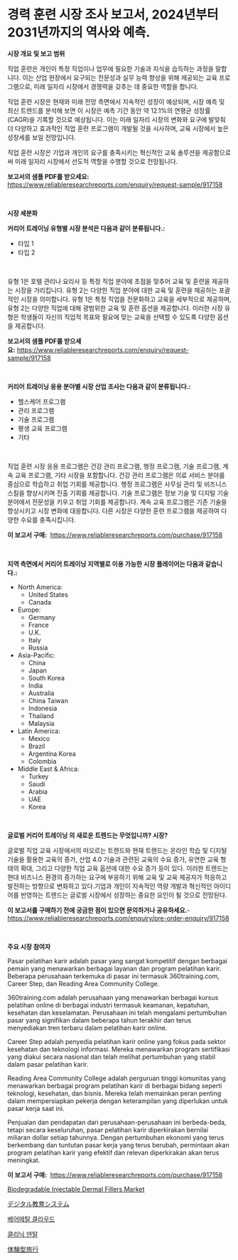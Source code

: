 <p><h1>경력 훈련 시장 조사 보고서, 2024년부터 2031년까지의 역사와 예측.</h1></p><p><strong>시장 개요 및 보고 범위</strong></p>
<p><p>직업 훈련은 개인이 특정 직업이나 업무에 필요한 기술과 지식을 습득하는 과정을 말합니다. 이는 산업 현장에서 요구되는 전문성과 실무 능력 향상을 위해 제공되는 교육 프로그램으로, 미래 일자리 시장에서 경쟁력을 갖추는 데 중요한 역할을 합니다. </p><p>직업 훈련 시장은 현재와 미래 전망 측면에서 지속적인 성장이 예상되며, 시장 예측 및 최신 트렌드를 분석해 보면 이 시장은 예측 기간 동안 약 12.1%의 연평균 성장률(CAGR)을 기록할 것으로 예상됩니다. 이는 미래 일자리 시장의 변화와 요구에 발맞춰 더 다양하고 효과적인 직업 훈련 프로그램이 개발될 것을 시사하며, 교육 시장에서 높은 성장세를 보일 전망입니다. </p><p>직업 훈련 시장은 기업과 개인의 요구를 충족시키는 혁신적인 교육 솔루션을 제공함으로써 미래 일자리 시장에서 선도적 역할을 수행할 것으로 전망됩니다.</p></p>
<p><strong>보고서의 샘플 PDF를 받으세요:</strong> <a href="https://www.reliableresearchreports.com/enquiry/request-sample/917158">https://www.reliableresearchreports.com/enquiry/request-sample/917158</a></p>
<p>&nbsp;</p>
<p><strong>시장 세분화</strong></p>
<p><strong>커리어 트레이닝 유형별 시장 분석은 다음과 같이 분류됩니다.:</strong></p>
<p><ul><li>타입 1</li><li>타입 2</li></ul></p>
<p>&nbsp;</p>
<p><p>유형 1은 호텔 관리나 요리사 등 특정 직업 분야에 초점을 맞추어 교육 및 훈련을 제공하는 시장을 가리킵니다. 유형 2는 다양한 직업 분야에 대한 교육 및 훈련을 제공하는 포괄적인 시장을 의미합니다. 유형 1은 특정 직업을 전문화하고 교육을 세부적으로 제공하며, 유형 2는 다양한 직업에 대해 광범위한 교육 및 훈련 옵션을 제공합니다. 이러한 시장 유형은 학생들이 자신의 직업적 목표와 필요에 맞는 교육을 선택할 수 있도록 다양한 옵션을 제공합니다.</p></p>
<p><strong>보고서의 샘플 PDF를 받으세요:</strong>&nbsp;<a href="https://www.reliableresearchreports.com/enquiry/request-sample/917158">https://www.reliableresearchreports.com/enquiry/request-sample/917158</a></p>
<p>&nbsp;</p>
<p><strong> 커리어 트레이닝 응용 분야별 시장 산업 조사는 다음과 같이 분류됩니다.:</strong></p>
<p><ul><li>헬스케어 프로그램</li><li>관리 프로그램</li><li>기술 프로그램</li><li>평생 교육 프로그램</li><li>기타</li></ul></p>
<p>&nbsp;</p>
<p><p>직업 훈련 시장 응용 프로그램은 건강 관리 프로그램, 행정 프로그램, 기술 프로그램, 계속 교육 프로그램, 기타 시장을 포함합니다. 건강 관리 프로그램은 의료 서비스 분야를 중심으로 학습하고 취업 기회를 제공합니다. 행정 프로그램은 사무실 관리 및 비즈니스 스킬을 향상시키며 진출 기회를 제공합니다. 기술 프로그램은 정보 기술 및 디지털 기술 분야에서 전문성을 키우고 취업 기회를 제공합니다. 계속 교육 프로그램은 기존 기술을 향상시키고 시장 변화에 대응합니다. 다른 시장은 다양한 훈련 프로그램을 제공하여 다양한 수요를 충족시킵니다.</p></p>
<p><strong>이 보고서 구매:</strong>&nbsp; <a href="https://www.reliableresearchreports.com/purchase/917158">https://www.reliableresearchreports.com/purchase/917158</a></p>
<p>&nbsp;</p>
<p><strong>지역 측면에서 커리어 트레이닝 지역별로 이용 가능한 시장 플레이어는 다음과 같습니다.:</strong></p>
<p><ul>
    <li>
        North America:
        <ul>
            <li>United States</li>
            <li>Canada</li>
        </ul>
    </li>
    <li>
        Europe:
        <ul>
            <li>Germany</li>
            <li>France</li>
            <li>U.K.</li>
            <li>Italy</li>
            <li>Russia</li>
        </ul>
    </li>
    <li>
        Asia-Pacific:
        <ul>
            <li>China</li>
            <li>Japan</li>
            <li>South Korea</li>
            <li>India</li>
            <li>Australia</li>
            <li>China Taiwan</li>
            <li>Indonesia</li>
            <li>Thailand</li>
            <li>Malaysia</li>
        </ul>
    </li>
    <li>
        Latin America:
        <ul>
            <li>Mexico</li>
            <li>Brazil</li>
            <li>Argentina Korea</li>
            <li>Colombia</li>
        </ul>
    </li>
    <li>
        Middle East & Africa:
        <ul>
            <li>Turkey</li>
            <li>Saudi</li>
            <li>Arabia</li>
            <li>UAE</li>
            <li>Korea</li>
        </ul>
    </li>
    </ul></p>
<p>&nbsp;</p>
<p><strong>글로벌 커리어 트레이닝 의 새로운 트렌드는 무엇입니까? 시장?</strong></p>
<p><p>글로벌 직업 교육 시장에서의 떠오르는 트렌드와 현재 트렌드는 온라인 학습 및 디지털 기술을 활용한 교육의 증가, 산업 4.0 기술과 관련된 교육의 수요 증가, 유연한 교육 형태의 확대, 그리고 다양한 직업 교육 옵션에 대한 수요 증가 등이 있다. 이러한 트렌드는 현대 비즈니스 환경의 증가하는 요구에 부응하기 위해 교육 및 교육 제공자가 적응하고 발전하는 방향으로 변화하고 있다.기업과 개인이 지속적인 역량 개발과 혁신적인 아이디어를 반영하는 트렌드는 글로벌 시장에서 성장하는 중요한 요인이 될 것으로 전망된다.</p></p>
<p><strong>이 보고서를 구매하기 전에 궁금한 점이 있으면 문의하거나 공유하세요.</strong>- <a href="https://www.reliableresearchreports.com/enquiry/pre-order-enquiry/917158">https://www.reliableresearchreports.com/enquiry/pre-order-enquiry/917158</a></p>
<p>&nbsp;</p>
<p><strong>주요 시장 참여자</strong></p>
<p><p>Pasar pelatihan karir adalah pasar yang sangat kompetitif dengan berbagai pemain yang menawarkan berbagai layanan dan program pelatihan karir. Beberapa perusahaan terkemuka di pasar ini termasuk 360training.com, Career Step, dan Reading Area Community College.</p><p>360training.com adalah perusahaan yang menawarkan berbagai kursus pelatihan online di berbagai industri termasuk keamanan, kepatuhan, kesehatan dan keselamatan. Perusahaan ini telah mengalami pertumbuhan pasar yang signifikan dalam beberapa tahun terakhir dan terus menyediakan tren terbaru dalam pelatihan karir online.</p><p>Career Step adalah penyedia pelatihan karir online yang fokus pada sektor kesehatan dan teknologi informasi. Mereka menawarkan program sertifikasi yang diakui secara nasional dan telah melihat pertumbuhan yang stabil dalam pasar pelatihan karir.</p><p>Reading Area Community College adalah perguruan tinggi komunitas yang menawarkan berbagai program pelatihan karir di berbagai bidang seperti teknologi, kesehatan, dan bisnis. Mereka telah memainkan peran penting dalam mempersiapkan pekerja dengan keterampilan yang diperlukan untuk pasar kerja saat ini.</p><p>Penjualan dan pendapatan dari perusahaan-perusahaan ini berbeda-beda, tetapi secara keseluruhan, pasar pelatihan karir diperkirakan bernilai miliaran dollar setiap tahunnya. Dengan pertumbuhan ekonomi yang terus berkembang dan tuntutan pasar kerja yang terus berubah, permintaan akan program pelatihan karir yang efektif dan relevan diperkirakan akan terus meningkat.</p></p>
<p><strong>이 보고서 구매:</strong>&nbsp;&nbsp;<a href="https://www.reliableresearchreports.com/purchase/917158">https://www.reliableresearchreports.com/purchase/917158</a></p>
<p><p><a href="https://github.com/prosalinda88/Market-Research-Report-List-3/blob/main/biodegradable-injectable-dermal-fillers-market.md">Biodegradable Injectable Dermal Fillers Market</a></p><p><a href="https://github.com/joaejkdzgyljvo6/Market-Research-Report-List-1/blob/main/1777843183184.md">デジタル教育システム</a></p><p><a href="https://github.com/idcefvhkdut6/Market-Research-Report-List-1/blob/main/5910816183242.md">베어메탈 클라우드</a></p><p><a href="https://github.com/vsap75a286l/Market-Research-Report-List-1/blob/main/4805717183243.md">클리닉 덴탈</a></p><p><a href="https://github.com/ppmazlotr77499/Market-Research-Report-List-1/blob/main/4519412183183.md">体験型旅行</a></p></p>
